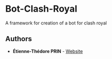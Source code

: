 # Bot-Clash-Royal
A framework for creation of a bot for clash royal

## Authors

* **Étienne-Thédore PRIN** - [Website](https://prin.dev/)
